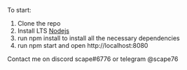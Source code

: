To start: 
1. Clone the repo
2. Install LTS <a href="https://nodejs.org/en/">Nodejs</a>
3. run npm install to install all the necessary dependencies
3. run npm start and open http://localhost:8080

Contact me on discord scape#6776 or telegram @scape76  
